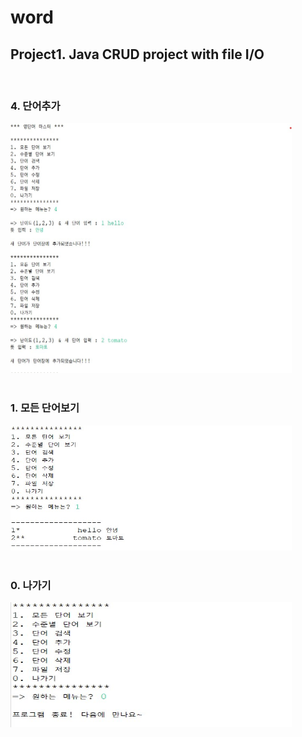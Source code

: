 # word

## Project1. Java CRUD project with file I/O

<br/>

### 4. 단어추가
<img src="/screenshots/4. 단어추가.jpg" width="450px" height="400px" title="4. 단어추가" alt="add word"></img><br/>
<br/>

### 1. 모든 단어보기
<img src="/screenshots/1. 모든 단어보기.jpg" width="450px" height="200px" title="1. 모든 단어보기.jpg" alt="list all"></img><br/>
<br/>

### 0. 나가기
<img src="/screenshots/0. 나가기.jpg" width="450px" height="200px" title="0. 나가기" alt="exit"></img><br/>
<br/>
